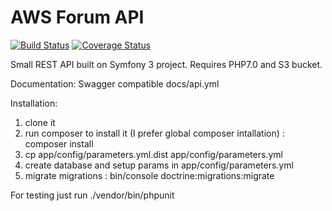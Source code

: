 
AWS Forum API
========================

[![Build Status](https://travis-ci.org/aindenko/awsforumapi.svg?branch=master)](https://travis-ci.org/aindenko/awsforumapi)
[![Coverage Status](https://coveralls.io/repos/github/aindenko/awsforumapi/badge.svg?branch=code-review)](https://coveralls.io/github/aindenko/awsforumapi?branch=code-review)

Small REST API built on Symfony 3 project.
Requires PHP7.0 and S3 bucket.

Documentation: Swagger compatible docs/api.yml

Installation:

1. clone it
2. run composer to install it (I prefer global composer intallation) : composer install
3. cp app/config/parameters.yml.dist app/config/parameters.yml
3. create database and setup params in app/config/parameters.yml
3. migrate migrations : bin/console doctrine:migrations:migrate 
    
For testing just run ./vendor/bin/phpunit
